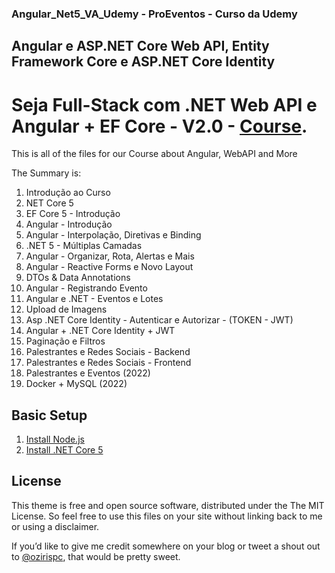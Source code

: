 ### Angular_Net5_VA_Udemy - ProEventos - Curso da Udemy

## Angular e ASP.NET Core Web API, Entity Framework Core e ASP.NET Core Identity

# Seja Full-Stack com .NET Web API e Angular + EF Core - V2.0 - [Course](http://www.udemy.com/course/angular-dotnetcore-efcore/?referralCode=F44264DF39DEEE45EC50).

This is all of the files for our Course about Angular, WebAPI and More

The Summary is:

1.  Introdução ao Curso
2.  NET Core 5
3.  EF Core 5 - Introdução
4.  Angular - Introdução
5.  Angular - Interpolação, Diretivas e Binding
6.  .NET 5 - Múltiplas Camadas
7.  Angular - Organizar, Rota, Alertas e Mais
8.  Angular - Reactive Forms e Novo Layout
9.  DTOs & Data Annotations
10. Angular - Registrando Evento
11. Angular e .NET - Eventos e Lotes
12. Upload de Imagens
13. Asp .NET Core Identity - Autenticar e Autorizar - (TOKEN - JWT)
14. Angular + .NET Core Identity + JWT
15. Paginação e Filtros
16. Palestrantes e Redes Sociais - Backend
17. Palestrantes e Redes Sociais - Frontend
18. Palestrantes e Eventos (2022)
19. Docker + MySQL (2022)

## Basic Setup

1. [Install Node.js](https://nodejs.org/)
1. [Install .NET Core 5](https://dotnet.microsoft.com/download/)

## License

This theme is free and open source software, distributed under the The MIT License. So feel free to use this files on your site without linking back to me or using a disclaimer.

If you’d like to give me credit somewhere on your blog or tweet a shout out to [@ozirispc](https://twitter.com/ozirispc), that would be pretty sweet.
